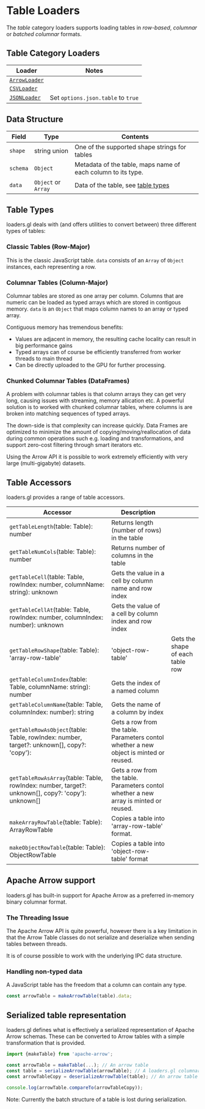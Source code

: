 # Table Loaders

The _table_ category loaders supports loading tables in _row-based_, _columnar_ or _batched columnar_ formats.

## Table Category Loaders

| Loader                                                         | Notes                              |
| -------------------------------------------------------------- | ---------------------------------- |
| [`ArrowLoader`](/docs/modules/arrow/api-reference/arrow-loader) |                                    |
| [`CSVLoader`](/docs/modules/csv/api-reference/csv-loader)       |                                    |
| [`JSONLoader`](/docs/modules/json/api-reference/json-loader)    | Set `options.json.table` to `true` |

## Data Structure

| Field    | Type                | Contents                                                     |
| -------- | ------------------- | ------------------------------------------------------------ |
| `shape`  | string union        | One of the supported shape strings for tables                |
| `schema` | `Object`            | Metadata of the table, maps name of each column to its type. |
| `data`   | `Object` or `Array` | Data of the table, see [table types](#table-types)           |

## Table Types

loaders.gl deals with (and offers utilities to convert between) three different types of tables:

### Classic Tables (Row-Major)

This is the classic JavaScript table. `data` consists of an `Array` of `Object` instances, each representing a row.

### Columnar Tables (Column-Major)

Columnar tables are stored as one array per column. Columns that are numeric can be loaded as typed arrays which are stored in contigous memory. `data` is an `Object` that maps column names to an array or typed array.

Contiguous memory has tremendous benefits:

- Values are adjacent in memory, the resulting cache locality can result in big performance gains
- Typed arrays can of course be efficiently transferred from worker threads to main thread
- Can be directly uploaded to the GPU for further processing.

### Chunked Columnar Tables (DataFrames)

A problem with columnar tables is that column arrays they can get very long, causing issues with streaming, memory allication etc. A powerful solution is to worked with chunked columnar tables, where columns is are broken into matching sequences of typed arrays.

The down-side is that complexity can increase quickly. Data Frames are optimized to minimize the amount of copying/moving/reallocation of data during common operations such e.g. loading and transformations, and support zero-cost filtering through smart iterators etc.

Using the Arrow API it is possible to work extremely efficiently with very large (multi-gigabyte) datasets.

## Table Accessors

loaders.gl provides a range of table accessors.

| Accessor                                                                                           | Description                                                                            |                                  |
| -------------------------------------------------------------------------------------------------- | -------------------------------------------------------------------------------------- | -------------------------------- |
| `getTableLength`(table: Table): number                                                             | Returns length (number of rows) in the table                                           |                                  |
| `getTableNumCols`(table: Table): number                                                            | Returns number of columns in the table                                                 |                                  | 
| `getTableCell`(table: Table, rowIndex: number, columnName: string): unknown                        | Gets the value in a cell by column name and row index                                  |                                  |
| `getTableCellAt`(table: Table, rowIndex: number, columnIndex: number): unknown                     | Gets the value of a cell by column index and row index                                 |                                  |
| `getTableRowShape`(table: Table): 'array-row-table'                                                | 'object-row-table'                                                                     | Gets the shape of each table row |
| `getTableColumnIndex`(table: Table, columnName: string): number                                    | Gets the index of a named column                                                       |                                  |
| `getTableColumnName`(table: Table, columnIndex: number): string                                    | Gets the name of a column by index                                                     |                                  |
| `getTableRowAsObject`(table: Table, rowIndex: number, target?: unknown[], copy?: 'copy'):          | Gets a row from the table. Parameters contol whether a new object is minted or reused. |                                  |
| `getTableRowAsArray`(table: Table, rowIndex: number, target?: unknown[], copy?: 'copy'): unknown[] | Gets a row from the table. Parameters contol whether a new array is minted or reused.  |                                  |
| `makeArrayRowTable`(table: Table): ArrayRowTable                                                   | Copies a table into 'array-row-table' format.                                          |                                  |
| `makeObjectRowTable`(table: Table): ObjectRowTable                                                 | Copies a table into 'object-row-table' format                                          |                                  |

## Apache Arrow support

loaders.gl has built-in support for Apache Arrow as a preferred in-memory binary columnar format.

### The Threading Issue

The Apache Arrow API is quite powerful, however there is a key limitation in that the Arrow Table classes do not serialize and deserialize when sending tables between threads.

It is of course possible to work with the underlying IPC data structure.

### Handling non-typed data

A JavaScript table has the freedom that a column can contain any type.


```typescript
const arrowTable = makeArrowTable(table).data;
```

## Serialized table representation

loaders.gl defines what is effectively a serialized representation of Apache Arrow schemas. These can be converted to Arrow tables with a simple transformation that is provided.

```typescript
import {makeTable} from 'apache-arrow';

const arrowTable = makeTable(...); // An arrow table
const table = serializeArrowTable(arrowTable); // A loaders.gl columnar table
const arrowTableCopy = deserializeArrowTable(table); // An arrow table

console.log(arrowTable.compareTo(arrowTableCopy));
```

Note: Currently the batch structure of a table is lost during serialization.

